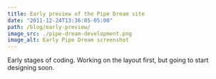 ```yaml
---
title: Early preview of the Pipe Dream site
date: "2011-12-24T13:36:05-05:00"
path: /blog/early-preview/
image_src: ./pipe-dream-development.png
image_alt: Early Pipe Dream screenshot
---
```


Early stages of coding. Working on the layout first, but going to start designing soon.
